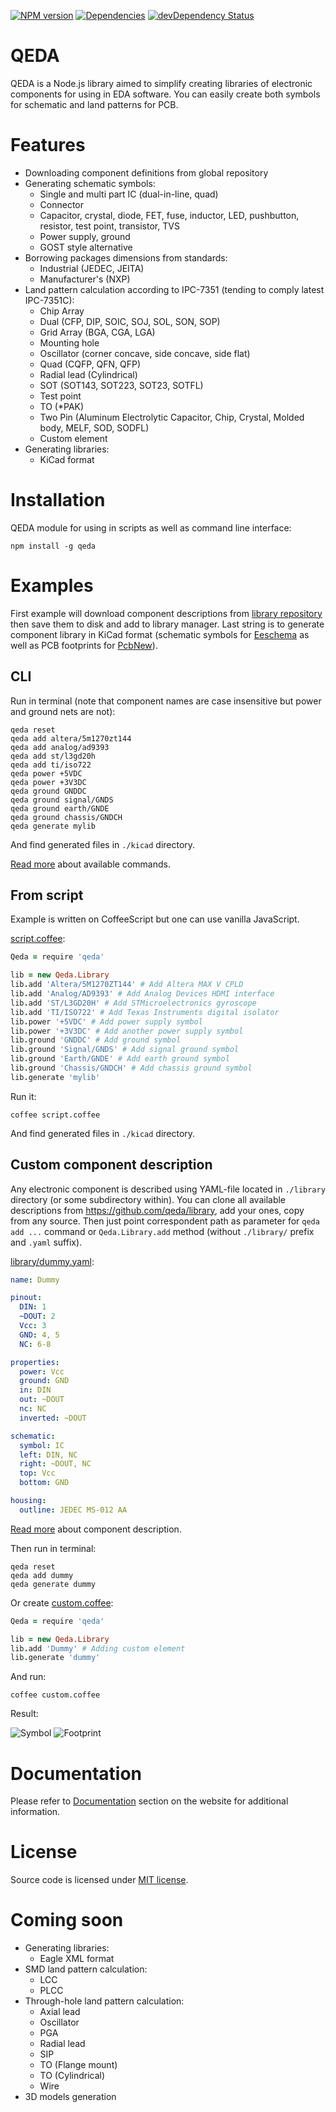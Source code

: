 [![NPM version](http://img.shields.io/npm/v/qeda.svg)](https://npmjs.org/package/qeda)
[![Dependencies](https://david-dm.org/qeda/qeda.svg)](https://david-dm.org/qeda/qeda)
[![devDependency Status](https://david-dm.org/qeda/qeda/dev-status.svg)](https://david-dm.org/qeda/qeda#info=devDependencies)

QEDA
====

QEDA is a Node.js library aimed to simplify creating libraries of electronic components for using in EDA software. You can easily create both symbols for schematic and land patterns for PCB.

Features
========

* Downloading component definitions from global repository
* Generating schematic symbols:
  - Single and multi part IC (dual-in-line, quad)
  - Connector
  - Capacitor, crystal, diode, FET, fuse, inductor, LED, pushbutton, resistor, test point, transistor, TVS
  - Power supply, ground
  - GOST style alternative
* Borrowing packages dimensions from standards:
  - Industrial (JEDEC, JEITA)
  - Manufacturer's (NXP)
* Land pattern calculation according to IPC-7351 (tending to comply latest IPC-7351C):
  - Chip Array
  - Dual (CFP, DIP, SOIC, SOJ, SOL, SON, SOP)
  - Grid Array (BGA, CGA, LGA)
  - Mounting hole
  - Oscillator (corner concave, side concave, side flat)
  - Quad (CQFP, QFN, QFP)
  - Radial lead (Cylindrical)
  - SOT (SOT143, SOT223, SOT23, SOTFL)
  - Test point
  - TO (\*PAK)
  - Two Pin (Aluminum Electrolytic Capacitor, Chip, Crystal, Molded body, MELF, SOD, SODFL)
  - Custom element
* Generating libraries:
  - KiCad format

Installation
============

QEDA module for using in scripts as well as command line interface:

    npm install -g qeda

Examples
========

First example will download component descriptions from [library repository](https://github.com/qeda/library/) then save them to disk and add to library manager. Last string is to generate component library in KiCad format (schematic symbols for [Eeschema](http://kicad-pcb.org/discover/eeschema/) as well as PCB footprints for [PcbNew](http://kicad-pcb.org/discover/pcbnew/)).

CLI
---

Run in terminal (note that component names are case insensitive but power and ground nets are not):

```
qeda reset
qeda add altera/5m1270zt144
qeda add analog/ad9393
qeda add st/l3gd20h
qeda add ti/iso722
qeda power +5VDC
qeda power +3V3DC
qeda ground GNDDC
qeda ground signal/GNDS
qeda ground earth/GNDE
qeda ground chassis/GNDCH
qeda generate mylib
```
And find generated files in `./kicad` directory.

[Read more](http://qeda.org/doc/qeda/utility/) about available commands.

From script
-----------

Example is written on CoffeeScript but one can use vanilla JavaScript.

[script.coffee](./examples/script/script.coffee):

```coffeescript
Qeda = require 'qeda'

lib = new Qeda.Library
lib.add 'Altera/5M1270ZT144' # Add Altera MAX V CPLD
lib.add 'Analog/AD9393' # Add Analog Devices HDMI interface
lib.add 'ST/L3GD20H' # Add STMicroelectronics gyroscope
lib.add 'TI/ISO722' # Add Texas Instruments digital isolator
lib.power '+5VDC' # Add power supply symbol
lib.power '+3V3DC' # Add another power supply symbol
lib.ground 'GNDDC' # Add ground symbol
lib.ground 'Signal/GNDS' # Add signal ground symbol
lib.ground 'Earth/GNDE' # Add earth ground symbol
lib.ground 'Chassis/GNDCH' # Add chassis ground symbol
lib.generate 'mylib'
```

Run it:

    coffee script.coffee

And find generated files in `./kicad` directory.

Custom component description
----------------------------

Any electronic component is described using YAML-file located in `./library` directory (or some subdirectory within). You can clone all available descriptions from <https://github.com/qeda/library>, add your ones, copy from any source. Then just point correspondent path as parameter for `qeda add ...` command or `Qeda.Library.add` method (without `./library/` prefix and `.yaml` suffix).

[library/dummy.yaml](./examples/custom/library/dummy.yaml):

```yaml
name: Dummy

pinout:
  DIN: 1
  ~DOUT: 2
  Vcc: 3
  GND: 4, 5
  NC: 6-8

properties:
  power: Vcc
  ground: GND
  in: DIN
  out: ~DOUT
  nc: NC
  inverted: ~DOUT

schematic:
  symbol: IC
  left: DIN, NC
  right: ~DOUT, NC
  top: Vcc
  bottom: GND

housing:
  outline: JEDEC MS-012 AA
```

[Read more](http://qeda.org/doc/qeda/component/) about component description.  

Then run in terminal:

```
qeda reset
qeda add dummy
qeda generate dummy
```
Or create [custom.coffee](./examples/custom/custom.coffee):

```coffeescript
Qeda = require 'qeda'

lib = new Qeda.Library
lib.add 'Dummy' # Adding custom element
lib.generate 'dummy'
```

And run:

    coffee custom.coffee

Result:

![Symbol](./doc/images/dummy.png)
![Footprint](./doc/images/soic.png)

Documentation
=============

Please refer to [Documentation](http://qeda.org/doc/) section on the website for additional information.

License
=======

Source code is licensed under [MIT license](./LICENSE).

Coming soon
===========

* Generating libraries:
  - Eagle XML format
* SMD land pattern calculation:
  - LCC
  - PLCC
* Through-hole land pattern calculation:
  - Axial lead
  - Oscillator
  - PGA
  - Radial lead
  - SIP
  - TO (Flange mount)
  - TO (Cylindrical)
  - Wire
* 3D models generation
